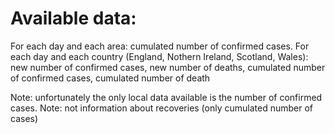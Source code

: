
Available data:
===============

For each day and each area: cumulated number of confirmed cases.
For each day and each country (England, Nothern Ireland, Scotland, Wales): new number of confirmed cases, new number of deaths, cumulated number of confirmed cases, cumulated number of death

Note: unfortunately the only local data available is the number of confirmed cases.
Note: not information about recoveries (only cumulated number of cases)

